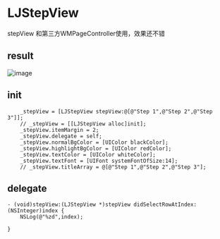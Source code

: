 # LJStepView
stepView 和第三方WMPageController使用，效果还不错

## result

![image]()

## init

        _stepView = [LJStepView stepView:@[@"Step 1",@"Step 2",@"Step 3"]];
        // _stepView = [[LJStepView alloc]init];
        _stepView.itemMargin = 2;
        _stepView.delegate = self;
        _stepView.normalBgColor = [UIColor blackColor];
        _stepView.highlightBgColor = [UIColor redColor];
        _stepView.textColor = [UIColor whiteColor];
        _stepView.textFont = [UIFont systemFontOfSize:14];
        // _stepView.titleArray = @[@"Step 1",@"Step 2",@"Step 3"];

## delegate

    - (void)stepView:(LJStepView *)stepView didSelectRowAtIndex:(NSInteger)index {
        NSLog(@"%zd",index);

    }
